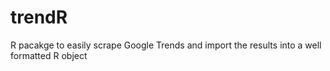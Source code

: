 trendR
======

R pacakge to easily scrape Google Trends and import the results into a well formatted R object
